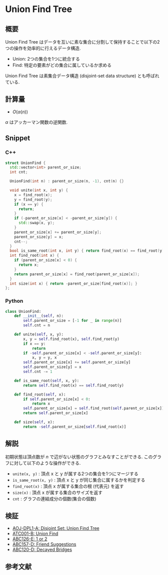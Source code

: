 # Union Find Tree

## 概要

Union Find Tree はデータを互いに素な集合に分割して保持することで以下の2つの操作を効率的に行えるデータ構造.

* Union: 2つの集合を1つに統合する
* Find: 特定の要素がどの集合に属しているか求める

Union Find Tree は素集合データ構造 (disjoint-set data structure) とも呼ばれている.

## 計算量

* $O(\alpha(n))$

$\alpha$ はアッカーマン関数の逆関数.

## Snippet

### C++

```cpp
struct UnionFind {
  std::vector<int> parent_or_size;
  int cnt;

  UnionFind(int n) : parent_or_size(n, -1), cnt(n) {}

  void unite(int x, int y) {
    x = find_root(x);
    y = find_root(y);
    if (x == y) {
      return;
    }
    if (-parent_or_size[x] < -parent_or_size[y]) {
      std::swap(x, y);
    }
    parent_or_size[x] += parent_or_size[y];
    parent_or_size[y] = x;
    cnt--;
  }
  bool is_same_root(int x, int y) { return find_root(x) == find_root(y); }
  int find_root(int x) {
    if (parent_or_size[x] < 0) {
      return x;
    }
    return parent_or_size[x] = find_root(parent_or_size[x]);
  }
  int size(int x) { return -parent_or_size[find_root(x)]; }
};
```

### Python

```python
class UnionFind:
    def __init__(self, n):
        self.parent_or_size = [-1 for _ in range(n)]
        self.cnt = n

    def unite(self, x, y):
        x, y = self.find_root(x), self.find_root(y)
        if x == y:
            return
        if -self.parent_or_size[x] < -self.parent_or_size[y]:
            x, y = y, x
        self.parent_or_size[x] += self.parent_or_size[y]
        self.parent_or_size[y] = x
        self.cnt -= 1

    def is_same_root(self, x, y):
        return self.find_root(x) == self.find_root(y)

    def find_root(self, x):
        if self.parent_or_size[x] < 0:
            return x
        self.parent_or_size[x] = self.find_root(self.parent_or_size[x])
        return self.parent_or_size[x]

    def size(self, x):
        return -self.parent_or_size[self.find_root(x)]
```

## 解説

初期状態は頂点数が $n$ で辺がない状態のグラフとみなすことができる.
このグラフに対して以下のような操作ができる.

* `unite(x, y)` : 頂点 x と y が属する2つの集合を1つにマージする
* `is_same_root(x, y)` : 頂点 x と y が同じ集合に属するかを判定する
* `find_root(x)` : 頂点 x が属する集合の根 (代表元) を返す
* `size(x)` : 頂点 x が属する集合のサイズを返す
* `cnt` : グラフの連結成分の個数(集合の個数)

## 検証

* [AOJ-DPL1-A: Disjoint Set: Union Find Tree](../solution/AOJ-DPL1-A.html)
* [ATC001-B: Union Find](../solution/ATC001-B.html)
* [ABC126-E: 1 or 2](../solution/ABC126-E.html)
* [ABC157-D: Friend Suggestions](../solution/ABC157-D.html)
* [ABC120-D: Decayed Bridges](../solution/ABC120-D.html)

## 参考文献

